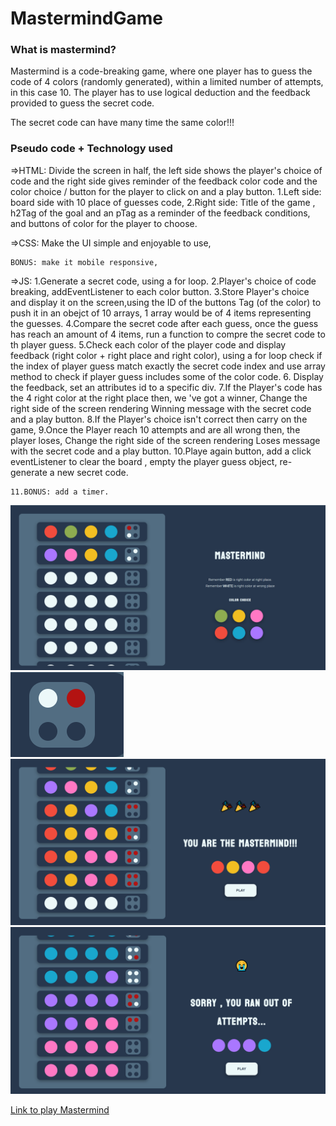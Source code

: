 # MastermindGame

<h3>What is mastermind?</h3>

Mastermind is a code-breaking game, where one player has to guess the code of 4 colors (randomly generated), within a limited number of attempts, in this case 10. 
The player has to use logical deduction and the feedback provided to guess the secret code.

The secret code can have many time the same color!!!

<h3>Pseudo code + Technology used</h3>

=>HTML: Divide the screen in half, the left side shows the player's choice of code and the right side gives reminder of the feedback color code and the color choice / 
	button for the player to click on and a play button.
	1.Left side: board side with 10 place of guesses code,
	2.Right side: Title of the game , h2Tag of the goal and an pTag as a reminder of the feedback conditions, and buttons of color for the player to choose.
	

=>CSS: 	Make the UI simple and enjoyable to use,

	BONUS: make it mobile responsive,

=>JS:  	1.Generate a secret code, using a for loop.
	2.Player's choice of code breaking, addEventListener to each color button.
	3.Store Player's choice and display it on the screen,using the ID of the buttons Tag (of the color) to push it in an obejct of 10 arrays, 1 array would be of 	4 items representing the guesses.
	4.Compare the secret code after each guess, once the guess has reach an amount of 4 items, run a function to compre the secret code to th player guess.
	5.Check each color of the player code and display feedback (right color + right place and right color), using a for loop check if the index of player guess 		match exactly the secret code index and use array method to check if player guess includes some of the color code.
	6. Display the feedback, set an attributes id to a specific div.
	7.If the Player's code has the 4 right color at the right place then, we 've got a winner, Change the right side of the screen rendering Winning message with 		the secret code and a play button.
	8.If the Player's choice isn't correct then carry on the game,
	9.Once the Player reach 10 attempts and are all wrong then, the player loses, Change the right side of the screen rendering Loses message with the secret code 		and a play button.
	10.Playe again button, add a click eventListener to clear the board , empty the player guess object, re-generate a new secret code.

	11.BONUS: add a timer.



<img src="./image/MastermindImg1.png" alt="screenshot of mastermind game" />

<img src="./image/MastermindFeedback.png" alt="screenshot of feedback in mastermind"/>

<img src="./image/MastermindWinCon.png" alt="screenshot of mastermind game" />

<img src="./image/MasterminsLoseCon.png" alt="screenshot of mastermind game" />


<a href=" https://agathelouiselav.github.io/MastermindGame/">Link to play Mastermind</a>
